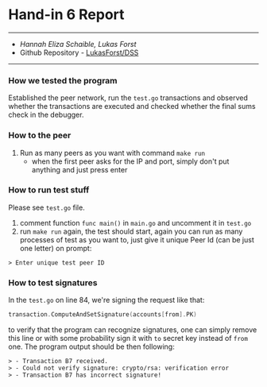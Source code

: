 # Hand-in 6 Report
___
* *Hannah Eliza Schaible, Lukas Forst*
* Github Repository - [LukasForst/DSS](https://github.com/LukasForst/DSS/tree/master/handins/6)
___

### How we tested the program
Established the peer network, run the `test.go` transactions and observed
whether the transactions are executed and checked whether the final sums check 
in the debugger. 

### How to the peer
1. Run as many peers as you want with command `make run`
    * when the first peer asks for the IP and port, simply don't put anything
    and just press enter

### How to run test stuff
Please see `test.go` file.

1. comment function `func main()` in  `main.go` and uncomment it in `test.go`
1. run `make run` again, the test should start, again you can run as many processes 
of test as you want to, just give it unique Peer Id (can be just one letter) on prompt:
```
> Enter unique test peer ID
```


### How to test signatures
In the `test.go` on line 84, we're signing the request like that:
```go
transaction.ComputeAndSetSignature(accounts[from].PK)		
```
to verify that the program can recognize signatures, one can simply remove
this line or with some probability sign it with `to` secret key instead of `from` one.
The program output should be then following:
```
> - Transaction B7 received.
> - Could not verify signature: crypto/rsa: verification error
> - Transaction B7 has incorrect signature!
``` 

